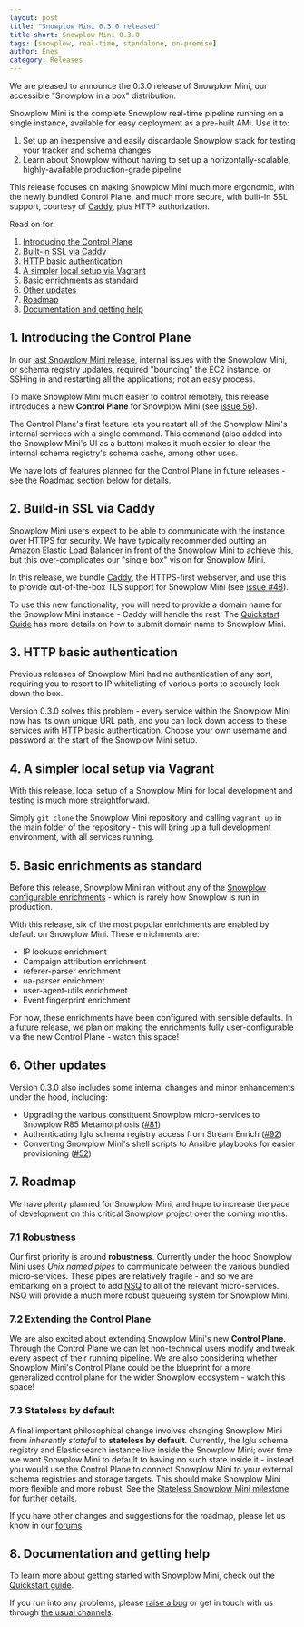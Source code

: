 ```yaml
---
layout: post
title: "Snowplow Mini 0.3.0 released"
title-short: Snowplow Mini 0.3.0
tags: [snowplow, real-time, standalone, on-premise]
author: Enes
category: Releases
---
```


We are pleased to announce the 0.3.0 release of Snowplow Mini, our accessible "Snowplow in a box" distribution.

Snowplow Mini is the complete Snowplow real-time pipeline running on a single instance, available for easy deployment as a pre-built AMI. Use it to:

1. Set up an inexpensive and easily discardable Snowplow stack for testing your tracker and schema changes
2. Learn about Snowplow without having to set up a horizontally-scalable, highly-available production-grade pipeline

This release focuses on making Snowplow Mini much more ergonomic, with the newly bundled Control Plane, and much more secure, with built-in SSL support, courtesy of [Caddy][caddy], plus HTTP authorization.

Read on for:

1. [Introducing the Control Plane](/blog/2017/08/30/snowplow-mini-0.3.0-released#control-plane)
2. [Built-in SSL via Caddy](/blog/2017/08/30/snowplow-mini-0.3.0-released#out-of-the-box-ssl)
3. [HTTP basic authentication](/blog/2017/08/30/snowplow-mini-0.3.0-released#http-auth)
4. [A simpler local setup via Vagrant](/blog/2017/08/30/snowplow-mini-0.3.0-released#easier-setup)
5. [Basic enrichments as standard](/blog/2017/08/30/snowplow-mini-0.3.0-released#basic-enrichments)
6. [Other updates](/blog/2017/08/30/snowplow-mini-0.3.0-released#other-changes)
7. [Roadmap](/blog/2017/08/10/snowplow-mini-0.3.0-released#roadmap)
8. [Documentation and getting help](/blog/2017/08/30/snowplow-mini-0.3.0-released#help)

<!--more-->

<h2 id="control-plane">1. Introducing the Control Plane</h2>

In our [last Snowplow Mini release][020-release], internal issues with the Snowplow Mini, or schema registry updates, required "bouncing" the EC2 instance, or SSHing in and restarting all the applications; not an easy process.

To make Snowplow Mini much easier to control remotely, this release introduces a new **Control Plane** for Snowplow Mini (see [issue 56][56]).

The Control Plane's first feature lets you restart all of the Snowplow Mini's internal services with a single command. This command (also added into the Snowplow Mini's UI as a button) makes it much easier to clear the internal schema registry's schema cache, among other uses.

We have lots of features planned for the Control Plane in future releases - see the [Roadmap](#roadmap) section below for details.

<h2 id="out-of-the-box-ssl">2. Build-in SSL via Caddy</h2>

Snowplow Mini users expect to be able to communicate with the instance over HTTPS for security. We have typically recommended putting an Amazon Elastic Load Balancer in front of the Snowplow Mini to achieve this, but this over-complicates our "single box" vision for Snowplow Mini.

In this release, we bundle [Caddy][caddy], the HTTPS-first webserver, and use this to provide out-of-the-box TLS support for Snowplow Mini (see [issue #48][48]).

To use this new functionality, you will need to provide a domain name for the Snowplow Mini instance - Caddy will handle the rest. The [Quickstart Guide][submitting-domain-name] has more details on how to submit domain name to Snowplow Mini.

<h2 id="http-auth">3. HTTP basic authentication</h2>

Previous releases of Snowplow Mini had no authentication of any sort, requiring you to resort to IP whitelisting of various ports to securely lock down the box.

Version 0.3.0 solves this problem - every service within the Snowplow Mini now has its own unique URL path, and you can lock down access to these services with [HTTP basic authentication][http-basic-auth]. Choose your own username and password at the start of the Snowplow Mini setup.

<h2 id="easier-setup">4. A simpler local setup via Vagrant</h2>

With this release, local setup of a Snowplow Mini for local development and testing is much more straightforward.

Simply `git clone` the Snowplow Mini repository and calling `vagrant up` in the main folder of the repository - this will bring up a full development environment, with all services running.

<h2 id="basic-enrichments">5. Basic enrichments as standard</h2>

Before this release, Snowplow Mini ran without any of the [Snowplow configurable enrichments][enrichments-info] - which is rarely how Snowplow is run in production. 

With this release, six of the most popular enrichments are enabled by default on Snowplow Mini. These enrichments are: 

* IP lookups enrichment
* Campaign attribution enrichment
* referer-parser enrichment
* ua-parser enrichment
* user-agent-utils enrichment
* Event fingerprint enrichment

For now, these enrichments have been configured with sensible defaults. In a future release, we plan on making the enrichments fully user-configurable via the new Control Plane - watch this space!

<h2 id="other-changes">6. Other updates</h2>

Version 0.3.0 also includes some internal changes and minor enhancements under the hood, including:

* Upgrading the various constituent Snowplow micro-services to Snowplow R85 Metamorphosis ([#81][81])
* Authenticating Iglu schema registry access from Stream Enrich ([#92][92])
* Converting Snowplow Mini's shell scripts to Ansible playbooks for easier provisioning ([#52][52])

<h2 id="roadmap">7. Roadmap</h2>

We have plenty planned for Snowplow Mini, and hope to increase the pace of development on this critical Snowplow project over the coming months.

<h3 id="roadmap-robustness">7.1 Robustness</h3>

Our first priority is around **robustness**. Currently under the hood Snowplow Mini uses *Unix named pipes* to communicate between the various bundled micro-services. These pipes are relatively fragile - and so we are embarking on a project to add [NSQ][nsq] to all of the relevant micro-services. NSQ will provide a much more robust queueing system for Snowplow Mini.

<h3 id="roadmap-control-plane">7.2 Extending the Control Plane</h3>

We are also excited about extending Snowplow Mini's new **Control Plane**. Through the Control Plane we can let non-technical users modify and tweak every aspect of their running pipeline. We are also considering whether Snowplow Mini's Control Plane could be the blueprint for a more generalized control plane for the wider Snowplow ecosystem - watch this space!

<h3 id="roadmap-stateless">7.3 Stateless by default</h3>

A final important philosophical change involves changing Snowplow Mini from *inherently stateful* to **stateless by default**. Currently, the Iglu schema registry and Elasticsearch instance live inside the Snowplow Mini; over time we want Snowplow Mini to default to having no such state inside it - instead you would use the Control Plane to connect Snowplow Mini to your external schema registries and storage targets. This should make Snowplow Mini more flexible and more robust. See the [Stateless Snowplow Mini milestone][stateless-milestone] for further details.

If you have other changes and suggestions for the roadmap, please let us know in our [forums][discourse].

<h2 id="getting-help">8. Documentation and getting help</h2>

To learn more about getting started with Snowplow Mini, check out the [Quickstart guide][quickstart].

If you run into any problems, please [raise a bug][issues] or get in touch with us through [the usual channels][talk-to-us].

[enrichments-info]: https://github.com/snowplow/snowplow/wiki/Configurable-enrichments

[48]: https://github.com/snowplow/snowplow-mini/issues/48
[52]: https://github.com/snowplow/snowplow-mini/issues/52
[56]: https://github.com/snowplow/snowplow-mini/issues/56
[81]: https://github.com/snowplow/snowplow-mini/issues/81
[92]: https://github.com/snowplow/snowplow-mini/issues/92
[stateless-milestone]: https://github.com/snowplow/snowplow-mini/milestone/13

[020-release]: /blog/2016/04/08/introducing-snowplow-mini/

[http-basic-auth]: https://en.wikipedia.org/wiki/Basic_access_authentication

[caddy]: https://caddyserver.com/
[nsq]: http://nsq.io/

[quickstart]: https://github.com/snowplow/snowplow-mini/wiki/Quickstart-guide
[submitting-domain-name]: https://github.com/snowplow/snowplow-mini/wiki/Quickstart-guide#223-configure-instance
[issues]: https://github.com/snowplow/snowplow-mini/issues/new
[talk-to-us]: https://github.com/snowplow/snowplow/wiki/Talk-to-us
[discourse]: http://discourse.snowplowanalytics.com

